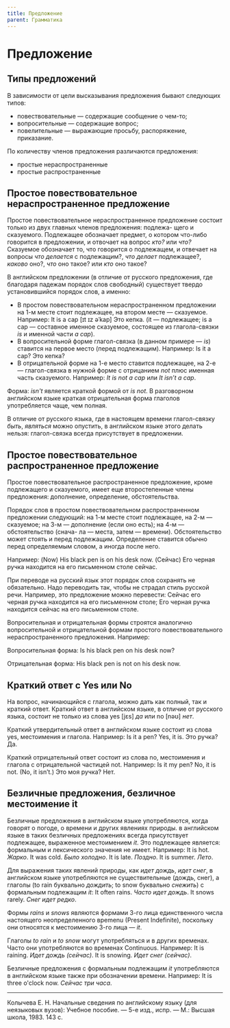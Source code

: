 ```yaml
---
title: Предложение
parent: Грамматика
---
```


# Предложение


## Типы предложений

В зависимости от цели высказывания предложения бывают следующих типов:
- повествовательные — содержащие сообщение о чем-то;
- вопросительные — содержащие вопрос;
- повелительные — выражающие просьбу, распоряжение, приказание.

По количеству членов предложения различаются
предложения:
- простые нераспространенные
- простые распространенные


## Простое повествовательное нераспространенное предложение

Простое повествовательное нераспространенное предложение состоит
только из двух главных членов предложения: подлежа- щего и сказуемого.
Подлежащее обозначает предмет, о котором что-либо говорится в
предложении, и отвочает на вопрос *кто?* или *что?* Сказуемое
обозначает то, что говорится о подлежащем, и отвечает на вопросы *что
делается* с подлежащим?, *что делает* подлежащее?, *каково* оно?,
*что* оно такое? или *кто* оно такое?

В английском предложении (в отличие от русского предложения, где
благодаря падежам порядок слов свободный) существует твердо
установившийся порядок слов, а именно:
- В простом повествовательном нераспространенном предложении на 1-м
  месте стоит подлежащее, на втором месте — сказуемое. Например: It is
  a cap [ɪt ɪz əˈkap] Это кепка. (it — подлежащее; is a cap —
  составное именное сказуемое, состоящее из глагола-связки *is* и
  именной части *a cap*).
- В вопросительной форме глагол-связка (в данном примере — *is*)
  ставится на первое место (перед подлежащим). Например: Is it a cap?
  Это кепка?
- В отрицательной форме на 1-е место ставится подлежащее, на 2-е —
  глагол-связка в нужной форме с отрицанием *not* плюс именная часть
  сказуемого. Например: *It is not a cap* или *It isn’t a cap*.

Форма: *isn't* является краткой формой от *is not*.  В разговорном
английском языке краткая отрицательная форма глаголов употребляется
чаще, чем полная.

В отличие от русского языка, где в настоящем времени глагол-связку
*быть*, *являться* можно опустить, в английском языке этого делать
нельзя: глагол-связка всегда присутствует в предложении.


## Простое повествовательное распространенное предложение

Простое повествовательное распространенное предложение, кроме
подлежащего и сказуемого, имеет еще второстепенные члены предложения:
дополнение, определение, обстоятельства.

Порядок слов в простом повествовательном распространенном предложении
следующий: на 1-м месте стоит подлежащее, на 2-м — сказуемое; на 3-м —
дополнение (если оно есть); на 4-м — обстоятельство (снача- ла —
места, затем — времени).  Обстоятельство может стоять и перед
подлежащим.  Определение ставится обычно перед определяемым словом, а
иногда после него.

Например: (Now) His black pen is on his desk now.  (Сейчас) Его черная
ручка находится на его письменном столе сейчас.

При переводе на русский язык этот порядок слов сохранять не
обязательно.  Надо переводить так, чтобы не страдал стиль русской
речи.  Например, это предложение можно перевести: Сейчас его черная
ручка находится на его письменном столе; Его черная ручка находится
сейчас на его письменном столе.

Вопросительная и отрицательная формы строятся аналогично
вопросительной и отрицательной формам простого повествовательного
нераспространенного предложения. Например:

Вопросительная форма: Is his black pen on his desk now?

Отрицательная форма: His black pen is not on his desk now.


## Краткий ответ с Yes или No

На вопрос, начинающийся с глагола, можно дать как полный, так и
краткий ответ.  Краткий ответ в английском языке, в отличие от
русского языка, состоит не только из слова yes [jɛs] *да* или no [nəʊ]
*нет*.

Краткий утвердительный ответ в английском языке состоит из слова yes,
местоимения и глагола. Например: Is it a pen?  Yes, it is.  Это ручка?
Да.

Краткий отрицательный ответ состоит из слова no, местоимения и глагола
с отрицательной частицей not.  Например: Is it my pen?  No, it is
not. (No, it isn’t.)  Это моя ручка?  Нет.


## Безличные предложения, безличное местоимение it

Безличные предложения в английском языке употребляются, когда говорят
о погоде, о времени и других явлениях природы.  в английском языке в
таких безличных предложениях всегда присутствует подлежащее,
выраженное местоимением *it*.  Это подлежащее является: формальным и
лексического значения не имеет. Например: It is hot. *Жарко*.  It was
cold.  *Было холодно*.  It is late.  *Поздно*.  It is summer.  *Лето*.

Для выражения таких явлений природы, как *идет дождь*, *идет снег*, в
английском языке употребляются не существительные (дождь, снег), а
глаголы (to rain буквально *дождить*; to snow буквально *снежить*) с
формальным подлежащим *it*: It often rains.  *Часто идет дождь*.  It
snows rarely.  *Снег идет редко*.

Формы *rains* и *snows* являются формами 3-го лица единственного числа
настоящего неопределенного вреmenu (Present Indefinite), поскольку они
относятся к местоимению 3-го лица — *it*.

Глаголы *to rain* и *to snow* могут употребляться и в других временах.
Часто они употребляются во временax Continuous.  Например: It is
raining.  *Идет дождь (сейчас)*.  It is snowing. *Идет снег (сейчас)*.

Безличные предложения с формальным подлежащим *it* употребляются в
английском языке также при обозначении времени.  Например: It is three
o'clock now.  *Сейчас три часа*.


---

Колычева Е. Н.  Начальные сведения по английскому языку (для
неязыковых вузов): Учебное пособие. — 5-е изд., испр. — М.: Высшая
школа, 1983. 143 с.

